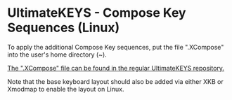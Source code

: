 # UltimateKEYS - Compose Key Sequences (Linux)

To apply the additional Compose Key sequences, put the file ".XCompose" into the user's home directory (~).

[The ".XCompose" file can be found in the regular UltimateKEYS repository.](https://github.com/pieter-degroote/UltimateKEYS/tree/master/linux-xcompose)

Note that the base keyboard layout should also be added via either XKB or Xmodmap to enable the layout on Linux.
